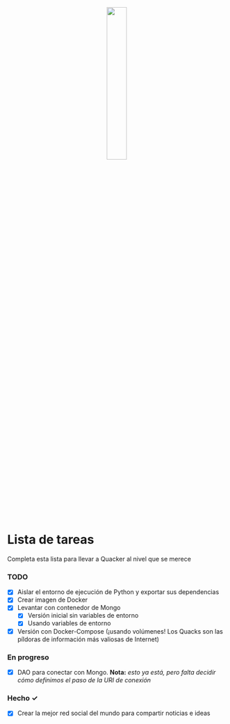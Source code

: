 <center><img src="./static/images/quacker.webp" width = 30%></img>
</center>

# Lista de tareas
Completa esta lista para llevar a Quacker al nivel que se merece

### TODO
- [x] Aislar el entorno de ejecución de Python y exportar sus dependencias
- [x] Crear imagen de Docker
- [x] Levantar con contenedor de Mongo
  - [x] Versión inicial sin variables de entorno
  - [x] Usando variables de entorno
- [x] Versión con Docker-Compose (¡usando volúmenes! Los Quacks son las píldoras de información más valiosas de Internet)

### En progreso
- [x] DAO para conectar con Mongo. __Nota:__ *esto ya está, pero falta decidir cómo definimos el paso de la URI de conexión*

### Hecho ✓
- [x] Crear la mejor red social del mundo para compartir noticias e ideas